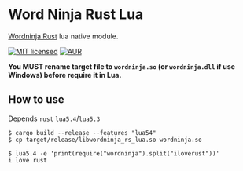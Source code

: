 # Word Ninja Rust Lua

[Wordninja Rust](https://github.com/chengyuhui/wordninja-rs) lua native module.

[![MIT licensed][mit-badge]][mit-url] [![AUR][aur-badge]][aur-url]

[mit-badge]: https://img.shields.io/badge/license-MIT-blue.svg
[mit-url]: LICENSE
[aur-badge]: https://img.shields.io/aur/version/wordninja-rs.svg
[aur-url]: https://aur.archlinux.org/packages/wordninja-rs

**You MUST rename target file to `wordninja.so` (or `wordninja.dll` if use Windows) before require it in Lua.**

## How to use

Depends `rust` `lua5.4`/`lua5.3`

``` shell
$ cargo build --release --features "lua54"
$ cp target/release/libwordninja_rs_lua.so wordninja.so

$ lua5.4 -e 'print(require("wordninja").split("iloverust"))'
i love rust
```
